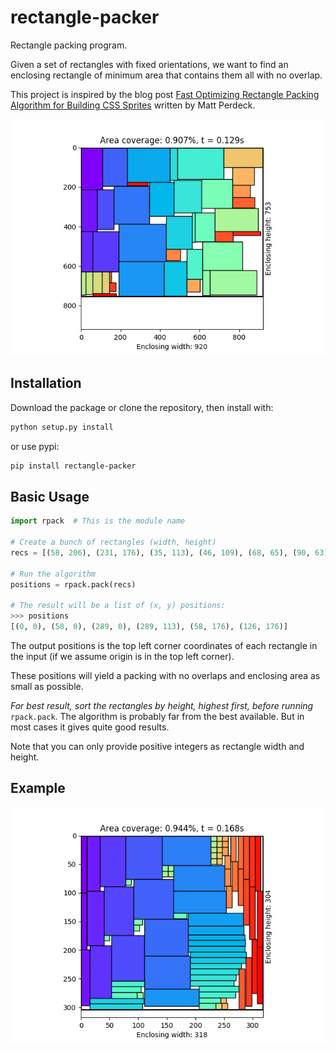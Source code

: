 # rectangle-packer
Rectangle packing program.

Given a set of rectangles with fixed orientations, we want to
find an enclosing rectangle of minimum area that contains
them all with no overlap.

This project is inspired by the blog post [Fast Optimizing Rectangle Packing Algorithm for Building CSS Sprites](http://www.codeproject.com/Articles/210979/Fast-optimizing-rectangle-packing-algorithm-for-bu) written by Matt Perdeck.

![Alt text](example.png "Example")

## Installation

Download the package or clone the repository, then install with:

```bash
python setup.py install
```

or use pypi:

```bash
pip install rectangle-packer
```

## Basic Usage

```python
import rpack  # This is the module name

# Create a bunch of rectangles (width, height)
recs = [(58, 206), (231, 176), (35, 113), (46, 109), (68, 65), (90, 63)]

# Run the algorithm
positions = rpack.pack(recs)

# The result will be a list of (x, y) positions:
>>> positions
[(0, 0), (58, 0), (289, 0), (289, 113), (58, 176), (126, 176)]
```
The output positions is the top left corner coordinates of each
rectangle in the input (if we assume origin is in the top left corner).

These positions will yield a packing with no overlaps and enclosing
area as small as possible.

*For best result, sort the rectangles by height, highest first,
before running* ``rpack.pack``. The algorithm is probably far from
the best available. But in most cases it gives quite good results.

Note that you can only provide positive integers as rectangle width
and height.

## Example

![Alt text](example2.png "Example")

